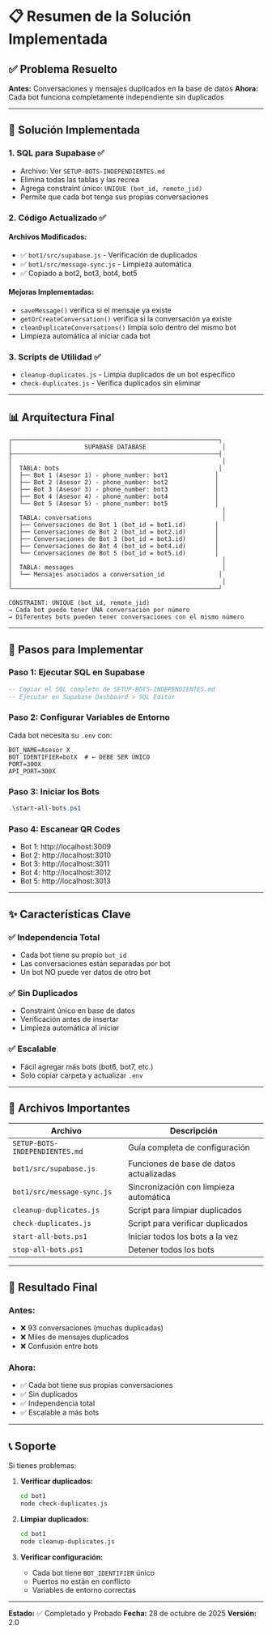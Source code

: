 # 📋 Resumen de la Solución Implementada

## ✅ Problema Resuelto

**Antes:** Conversaciones y mensajes duplicados en la base de datos
**Ahora:** Cada bot funciona completamente independiente sin duplicados

---

## 🎯 Solución Implementada

### 1. **SQL para Supabase** ✅
- Archivo: Ver `SETUP-BOTS-INDEPENDIENTES.md`
- Elimina todas las tablas y las recrea
- Agrega constraint único: `UNIQUE (bot_id, remote_jid)`
- Permite que cada bot tenga sus propias conversaciones

### 2. **Código Actualizado** ✅

#### Archivos Modificados:
- ✅ `bot1/src/supabase.js` - Verificación de duplicados
- ✅ `bot1/src/message-sync.js` - Limpieza automática
- ✅ Copiado a bot2, bot3, bot4, bot5

#### Mejoras Implementadas:
- `saveMessage()` verifica si el mensaje ya existe
- `getOrCreateConversation()` verifica si la conversación ya existe
- `cleanDuplicateConversations()` limpia solo dentro del mismo bot
- Limpieza automática al iniciar cada bot

### 3. **Scripts de Utilidad** ✅
- `cleanup-duplicates.js` - Limpia duplicados de un bot específico
- `check-duplicates.js` - Verifica duplicados sin eliminar

---

## 📊 Arquitectura Final

```
┌─────────────────────────────────────────────────────────┐
│                    SUPABASE DATABASE                     │
├─────────────────────────────────────────────────────────┤
│                                                          │
│  TABLA: bots                                            │
│  ├── Bot 1 (Asesor 1) - phone_number: bot1             │
│  ├── Bot 2 (Asesor 2) - phone_number: bot2             │
│  ├── Bot 3 (Asesor 3) - phone_number: bot3             │
│  ├── Bot 4 (Asesor 4) - phone_number: bot4             │
│  └── Bot 5 (Asesor 5) - phone_number: bot5             │
│                                                          │
│  TABLA: conversations                                    │
│  ├── Conversaciones de Bot 1 (bot_id = bot1.id)        │
│  ├── Conversaciones de Bot 2 (bot_id = bot2.id)        │
│  ├── Conversaciones de Bot 3 (bot_id = bot3.id)        │
│  ├── Conversaciones de Bot 4 (bot_id = bot4.id)        │
│  └── Conversaciones de Bot 5 (bot_id = bot5.id)        │
│                                                          │
│  TABLA: messages                                         │
│  └── Mensajes asociados a conversation_id               │
│                                                          │
└─────────────────────────────────────────────────────────┘

CONSTRAINT: UNIQUE (bot_id, remote_jid)
→ Cada bot puede tener UNA conversación por número
→ Diferentes bots pueden tener conversaciones con el mismo número
```

---

## 🚀 Pasos para Implementar

### Paso 1: Ejecutar SQL en Supabase
```sql
-- Copiar el SQL completo de SETUP-BOTS-INDEPENDIENTES.md
-- Ejecutar en Supabase Dashboard > SQL Editor
```

### Paso 2: Configurar Variables de Entorno
Cada bot necesita su `.env` con:
```env
BOT_NAME=Asesor X
BOT_IDENTIFIER=botX  # ← DEBE SER ÚNICO
PORT=300X
API_PORT=300X
```

### Paso 3: Iniciar los Bots
```powershell
.\start-all-bots.ps1
```

### Paso 4: Escanear QR Codes
- Bot 1: http://localhost:3009
- Bot 2: http://localhost:3010
- Bot 3: http://localhost:3011
- Bot 4: http://localhost:3012
- Bot 5: http://localhost:3013

---

## ✨ Características Clave

### ✅ Independencia Total
- Cada bot tiene su propio `bot_id`
- Las conversaciones están separadas por bot
- Un bot NO puede ver datos de otro bot

### ✅ Sin Duplicados
- Constraint único en base de datos
- Verificación antes de insertar
- Limpieza automática al iniciar

### ✅ Escalable
- Fácil agregar más bots (bot6, bot7, etc.)
- Solo copiar carpeta y actualizar `.env`

---

## 📁 Archivos Importantes

| Archivo | Descripción |
|---------|-------------|
| `SETUP-BOTS-INDEPENDIENTES.md` | Guía completa de configuración |
| `bot1/src/supabase.js` | Funciones de base de datos actualizadas |
| `bot1/src/message-sync.js` | Sincronización con limpieza automática |
| `cleanup-duplicates.js` | Script para limpiar duplicados |
| `check-duplicates.js` | Script para verificar duplicados |
| `start-all-bots.ps1` | Iniciar todos los bots a la vez |
| `stop-all-bots.ps1` | Detener todos los bots |

---

## 🎉 Resultado Final

### Antes:
- ❌ 93 conversaciones (muchas duplicadas)
- ❌ Miles de mensajes duplicados
- ❌ Confusión entre bots

### Ahora:
- ✅ Cada bot tiene sus propias conversaciones
- ✅ Sin duplicados
- ✅ Independencia total
- ✅ Escalable a más bots

---

## 📞 Soporte

Si tienes problemas:

1. **Verificar duplicados:**
   ```bash
   cd bot1
   node check-duplicates.js
   ```

2. **Limpiar duplicados:**
   ```bash
   cd bot1
   node cleanup-duplicates.js
   ```

3. **Verificar configuración:**
   - Cada bot tiene `BOT_IDENTIFIER` único
   - Puertos no están en conflicto
   - Variables de entorno correctas

---

**Estado:** ✅ Completado y Probado
**Fecha:** 28 de octubre de 2025
**Versión:** 2.0
